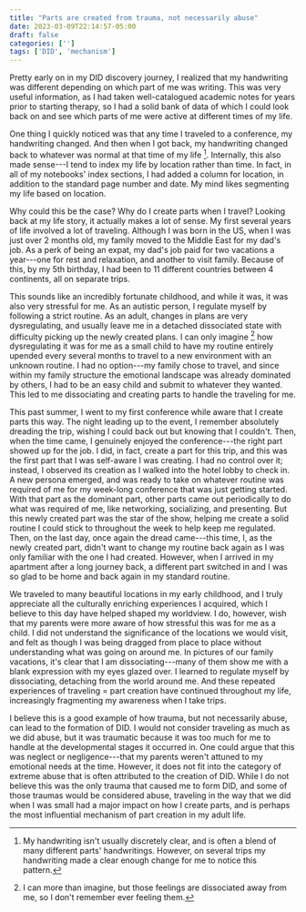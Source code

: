 ```yaml
---
title: "Parts are created from trauma, not necessarily abuse"
date: 2023-03-09T22:14:57-05:00
draft: false
categories: ['']
tags: ['DID', 'mechanism']
---
```


Pretty early on in my DID discovery journey, I realized that my handwriting was different depending on which part of me was writing. This was very useful information, as I had taken well-catalogued academic notes for years prior to starting therapy, so I had a solid bank of data of which I could look back on and see which parts of me were active at different times of my life. 

One thing I quickly noticed was that any time I traveled to a conference, my handwriting changed. And then when I got back, my handwriting changed back to whatever was normal at that time of my life [^1].
Internally, this also made sense---I tend to index my life by location rather than time. In fact, in all of my notebooks' index sections, I had added a column for location, in addition to the standard page number and date. My mind likes segmenting my life based on location.
 [^1]: My handwriting isn't usually discretely clear, and is often a blend of many different parts' handwritings. However, on several trips my handwriting made a clear enough change for me to notice this pattern.

Why could this be the case? Why do I create parts when I travel? Looking back at my life story, it actually makes a lot of sense.
My first several years of life involved a lot of traveling. Although I was born in the US, when I was just over 2 months old, my family moved to the Middle East for my dad's job. 
As a perk of being an expat, my dad's job paid for two vacations a year---one for rest and relaxation, and another to visit family.
Because of this, by my 5th birthday, I had been to 11 different countries between 4 continents, all on separate trips. 

This sounds like an incredibly fortunate childhood, and while it was, it was also very stressful for me.
As an autistic person, I regulate myself by following a strict routine. As an adult, changes in plans are very dysregulating, and usually leave me in a detached dissociated state with difficulty picking up the newly created plans. 
I can only imagine [^2] how dysregulating it was for me as a small child to have my routine entirely upended every several months to travel to a new environment with an unknown routine. 
I had no option---my family chose to travel, and since within my family structure the emotional landscape was already dominated by others, I had to be an easy child and submit to whatever they wanted. This led to me dissociating and creating parts to handle the traveling for me.
[^2]: I can more than imagine, but those feelings are dissociated away from me, so I don't remember ever feeling them.



This past summer, I went to my first conference while aware that I create parts this way. 
The night leading up to the event, I remember absolutely dreading the trip, wishing I could back out but knowing that I couldn't. Then, when the time came, I genuinely enjoyed the conference---the right part showed up for the job. I did, in fact, create a part for this trip, and this was the first part that I was self-aware I was creating. I had no control over it; instead, I observed its creation as I walked into the hotel lobby to check in. A new persona emerged, and was ready to take on whatever routine was required of me for my week-long conference that was just getting started. With that part as the dominant part, other parts came out periodically to do what was required of me, like networking, socializing, and presenting. But this newly created part was the star of the show, helping me create a solid routine I could stick to throughout the week to help keep me regulated. Then, on the last day, once again the dread came---this time, I, as the newly created part, didn't want to change my routine back again as I was only familiar with the one I had created. However, when I arrived in my apartment after a long journey back, a different part switched in and I was so glad to be home and back again in my standard routine.

We traveled to many beautiful locations in my early childhood, and I truly appreciate all the culturally enriching experiences I acquired, which I believe to this day have helped shaped my worldview. I do, however, wish that my parents were more aware of how stressful this was for me as a child. I did not understand the significance of the locations we would visit, and felt as though I was being dragged from place to place without understanding what was going on around me. In pictures of our family vacations, it's clear that I am dissociating---many of them show me with a blank expression with my eyes glazed over. I learned to regulate myself by dissociating, detaching from the world around me. And these repeated experiences of traveling = part creation have continued throughout my life, increasingly fragmenting my awareness when I take trips.

I believe this is a good example of how trauma, but not necessarily abuse, can lead to the formation of DID.
I would not consider traveling as much as we did abuse, but it was traumatic because it was too much for me to handle at the developmental stages it occurred in.
One could argue that this was neglect or negligence---that my parents weren't attuned to my emotional needs at the time. 
However, it does not fit into the category of extreme abuse that is often attributed to the creation of DID. 
While I do not believe this was the only trauma that caused me to form DID, and some of those traumas would be considered abuse, 
traveling in the way that we did when I was small had a major impact on how I create parts, and is perhaps the most influential mechanism of part creation in my adult life. 



<!--

One part of me is very grateful that I had traveled so much in my childhood because that meant that I had already seen everything I would ever to in life and would never have to travel again. That part of me sees vacations a check box to complete, rather than an experience to enjoy. This line of thinking was influenced by the stress I 


 I, as the newly created part, did not want to change my routine back again.

I was a very well traveled child, and while I used to think of this as an amazing opportunity 
I even in my adult life, and is perhaps the most influential 


One could argue that this was neglect, not abuse.


With that being said, in my adult life at least, I do enjoy vacations---I'd create a part to enjoy them for me as the me that deals with every day life does not like interruptions.

One part of me was very happy that I had traveled so much as a child because that would mean that I wouldn't 
My understanding of vacations was that they were a check box to complete, rather than an experience to enjoy.
With that being said, I did enjoy them---I'd create a part to enjoy them for me as the me that deals with every day life does not like interruptions.
With that being said, I did enjoy them---I'd create a part to enjoy them for me as the me that deals with every day life does not like interruptions.

I did not understand the significance of the locations I was being 


My system is very chaotic---I seem to split parts in complex 

As I understand it, one can create parts to respond to stressors in their environment.

To me, traveling is stressful. And incredibly unpredictable. When I was young, I didn't know what was going on in the environment around me as my parents moved me from landmark to landmark that I didn't understand the significance of. 

By the time I was 5 years old, I had been to 11 different countries between 4 continents, all on separate trips. I did not understand the significance of the locations I was being 

One of the first mechanisms of creating parts 

I have kept detailed work journals for 
Something I've always done 

At first, it didn't make sense to me 
Over time, it became obvious why.


As a polyfragmented system, I seem to split parts
Early into my discovery journey, something puzzled me. I learned pretty quicky 

My first several years of life were very chaotic. Although I was born in the US, when I was just over 2 months old, my family moved to the Middle East for my dad's job. 
For my whole life up to that point, while my handwriting was floridly changing, I never had questioned it or honestly really noticed it. Now, I am very thankful that I have a solid visual indicator for which parts of me were active at different times of my life.
-->
